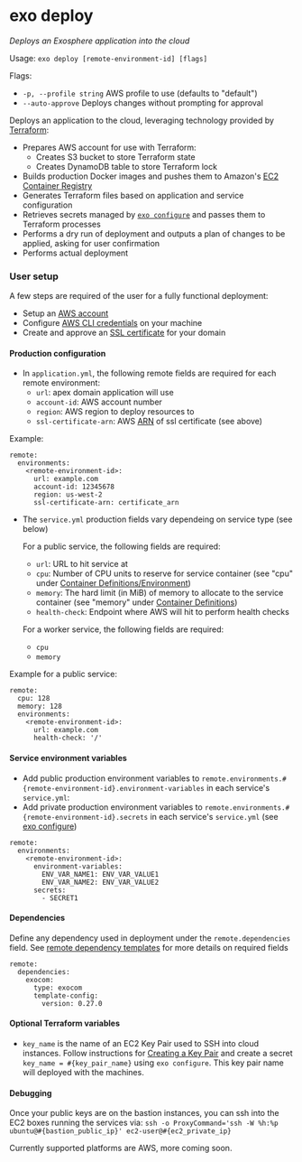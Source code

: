 # exo deploy

_Deploys an Exosphere application into the cloud_

Usage: `exo deploy [remote-environment-id] [flags]`

Flags:
- `-p, --profile string`  AWS profile to use (defaults to "default")
- `--auto-approve`        Deploys changes without prompting for approval

Deploys an application to the cloud, leveraging technology provided by [Terraform](https://terraform.io):
- Prepares AWS account for use with Terraform:
  - Creates S3 bucket to store Terraform state
  - Creates DynamoDB table to store Terraform lock
- Builds production Docker images and pushes them to Amazon's [EC2 Container Registry](https://aws.amazon.com/ecr/)
- Generates Terraform files based on application and service configuration
- Retrieves secrets managed by [`exo configure`](documentation/commands/configure.md) and passes them to Terraform processes
- Performs a dry run of deployment and outputs a plan of changes to be applied, asking for user confirmation
- Performs actual deployment

### User setup
A few steps are required of the user for a fully functional deployment:
- Setup an [AWS account](https://aws.amazon.com/premiumsupport/knowledge-center/create-and-activate-aws-account/)
- Configure [AWS CLI credentials](https://docs.aws.amazon.com/cli/latest/userguide/cli-config-files.html) on your machine
- Create and approve an [SSL certificate](https://docs.aws.amazon.com/acm/latest/userguide/gs-acm-request.html) for your domain


#### Production configuration
- In `application.yml`, the following remote fields are required for each remote environment:
  - `url`: apex domain application will use
  - `account-id`: AWS account number
  - `region`: AWS region to deploy resources to
  - `ssl-certificate-arn`: AWS [ARN](https://docs.aws.amazon.com/general/latest/gr/aws-arns-and-namespaces.html) of ssl certificate (see above)

Example:
```
remote:
  environments:
    <remote-environment-id>:
      url: example.com
      account-id: 12345678
      region: us-west-2
      ssl-certificate-arn: certificate_arn
```

- The `service.yml` production fields vary dependeing on service type (see below)

  For a public service, the following fields are required:
  - `url`: URL to hit service at
  - `cpu`: Number of CPU units to reserve for service container (see "cpu" under [Container Definitions/Environment](https://docs.aws.amazon.com/AmazonECS/latest/developerguide/task_definition_parameters.html#container_definition_environment))
  - `memory`: The hard limit (in MiB) of memory to allocate to the service container (see "memory" under [Container Definitions](https://docs.aws.amazon.com/AmazonECS/latest/developerguide/task_definition_parameters.html#container_definitions))
  - `health-check`: Endpoint where AWS will hit to perform health checks

  For a worker service, the following fields are required:
  - `cpu`
  - `memory`

Example for a public service:
```
remote:
  cpu: 128
  memory: 128
  environments:
    <remote-environment-id>:
      url: example.com
      health-check: '/'
```

#### Service environment variables
- Add public production environment variables to `remote.environments.#{remote-environment-id}.environment-variables` in each service's `service.yml`:
- Add private production environment variables to `remote.environments.#{remote-environment-id}.secrets` in each service's `service.yml` (see [exo configure](configure.md))
```
remote:
  environments:
    <remote-environment-id>:
      environment-variables:
        ENV_VAR_NAME1: ENV_VAR_VALUE1
        ENV_VAR_NAME2: ENV_VAR_VALUE2
      secrets:
        - SECRET1
```

#### Dependencies
Define any dependency used in deployment under the `remote.dependencies` field. See [remote dependency templates](remote-dependency-templates/README.md) for more details on required fields
```
remote:
  dependencies:
    exocom:
      type: exocom
      template-config:
        version: 0.27.0
```

#### Optional Terraform variables
- `key_name` is the name of an EC2 Key Pair used to SSH into cloud instances.
Follow instructions for [Creating a Key Pair](https://docs.aws.amazon.com/AWSEC2/latest/UserGuide/ec2-key-pairs.html?icmpid=docs_ec2_console) and create a secret `key_name = #{key_pair_name}` using `exo configure`. This key pair name will deployed with the machines.

#### Debugging

Once your public keys are on the bastion instances, you can ssh into the EC2 boxes running the services via: `ssh -o ProxyCommand='ssh -W %h:%p ubuntu@#{bastion_public_ip}' ec2-user@#{ec2_private_ip}`

Currently supported platforms are AWS, more coming soon.
